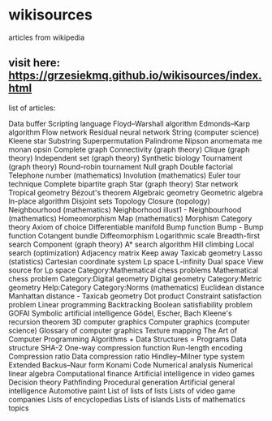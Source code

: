 # wikisources
articles from wikipedia
## visit here: https://grzesiekmq.github.io/wikisources/index.html  
  

list of articles:
  
    





  
 Data buffer
Scripting language
Floyd–Warshall algorithm
Edmonds–Karp algorithm
Flow network
Residual neural network
String (computer science)
Kleene star
Substring
Superpermutation
Palindrome
Nipson anomemata me monan opsin
Complete graph
Connectivity (graph theory)
Clique (graph theory)
Independent set (graph theory)
Synthetic biology
Tournament (graph theory)
Round-robin tournament
Null graph
Double factorial
Telephone number (mathematics)
Involution (mathematics)
Euler tour technique
Complete bipartite graph
Star (graph theory)
Star network
Tropical geometry
Bézout's theorem
Algebraic geometry
Geometric algebra
In-place algorithm
Disjoint sets
Topology
Closure (topology)
Neighbourhood (mathematics)
Neighborhood illust1 - Neighbourhood (mathematics)
Homeomorphism
Map (mathematics)
Morphism
Category theory
Axiom of choice
Differentiable manifold
Bump function
Bump - Bump function
Cotangent bundle
Diffeomorphism
Logarithmic scale
Breadth-first search
Component (graph theory)
A* search algorithm
Hill climbing
Local search (optimization)
Adjacency matrix
Keep away
Taxicab geometry
Lasso (statistics)
Cartesian coordinate system
Lp space
L-infinity
Dual space
View source for Lp space
Category:Mathematical chess problems
Mathematical chess problem
Category:Digital geometry
Digital geometry
Category:Metric geometry
Help:Category
Category:Norms (mathematics)
Euclidean distance
Manhattan distance - Taxicab geometry
Dot product
Constraint satisfaction problem
Linear programming
Backtracking
Boolean satisfiability problem
GOFAI
Symbolic artificial intelligence
Gödel, Escher, Bach
Kleene's recursion theorem
3D computer graphics
Computer graphics (computer science)
Glossary of computer graphics
Texture mapping
The Art of Computer Programming
Algorithms + Data Structures = Programs
Data structure
SHA-2
One-way compression function
Run-length encoding
Compression ratio
Data compression ratio
Hindley–Milner type system
Extended Backus–Naur form
Konami Code
Numerical analysis
Numerical linear algebra
Computational finance
Artificial intelligence in video games
Decision theory
Pathfinding
Procedural generation
Artificial general intelligence
Automotive paint
List of lists of lists
Lists of video game companies
Lists of encyclopedias
Lists of islands
Lists of mathematics topics
